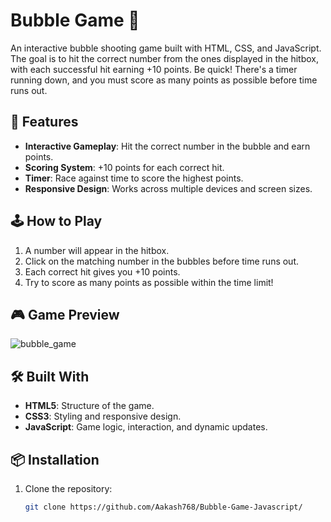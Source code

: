 # Bubble Game 🎯

An interactive bubble shooting game built with HTML, CSS, and JavaScript. The goal is to hit the correct number from the ones displayed in the hitbox, with each successful hit earning +10 points. Be quick! There's a timer running down, and you must score as many points as possible before time runs out.

## 🚀 Features

- **Interactive Gameplay**: Hit the correct number in the bubble and earn points.
- **Scoring System**: +10 points for each correct hit.
- **Timer**: Race against time to score the highest points.
- **Responsive Design**: Works across multiple devices and screen sizes.

## 🕹️ How to Play

1. A number will appear in the hitbox.
2. Click on the matching number in the bubbles before time runs out.
3. Each correct hit gives you +10 points.
4. Try to score as many points as possible within the time limit!

## 🎮 Game Preview

![bubble_game](https://github.com/user-attachments/assets/4d868e5d-5b29-4678-a0e5-3f9327e9e89c)

## 🛠️ Built With

- **HTML5**: Structure of the game.
- **CSS3**: Styling and responsive design.
- **JavaScript**: Game logic, interaction, and dynamic updates.

## 📦 Installation

1. Clone the repository:
   ```bash
   git clone https://github.com/Aakash768/Bubble-Game-Javascript/
